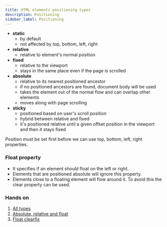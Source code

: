 ```yaml
---
title: HTML elements positioning types
description: Positioning
sidebar_label: Positioning
---
```


- **static**
  - by default
  - not affected by top, bottom, left, right
- **relative**
  - relative to element's normal position
- **fixed**
  - relative to the viewport
  - stays in the same place even if the page is scrolled
- **absolute**
  - relative to its nearest positioned ancestor
  - if no positioned ancestors are found, document body will be used
  - takes the element out of the normal flow and can overlap other elements
  - moves along with page scrolling
- **sticky**
  - positioned based on user's scroll position
  - hybrid between relative and fixed
  - it's positioned relative until a given offset position in the viewport and then it stays fixed

Position must be set first before we can use top, bottom, left, right properties.

### Float property

- It specifies if an element should float on the left or right. 
- Elements that are positioned absolute will ignore this property.
- Elements close to a floating element will flow around it. To avoid this the clear property can be used.

### Hands on
1. [All types](https://stackblitz.com/edit/web-platform-d28us6?file=styles.css)
2. [Absolute, relative and float](https://stackblitz.com/edit/web-platform-ftogmz?file=styles.css)
3. [Float clearfix](https://stackblitz.com/edit/web-platform-zfmawu?file=styles.css)
